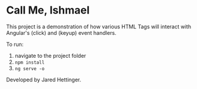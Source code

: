 # Call Me, Ishmael

This project is a demonstration of how various HTML Tags will interact with Angular's (click) and (keyup) event handlers.

To run:
1. navigate to the project folder
1. `npm install`
1. `ng serve -o`

Developed by Jared Hettinger.